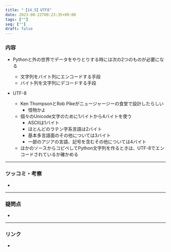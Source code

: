 ```yaml
---
title: "【14.5】UTF8"
date: 2023-08-22T00:23:35+09:00
tags: [""]
seq: [""]
draft: false
---
```


### 内容
- Pythonと外の世界でデータをやりとりする時には次の2つのものが必要になる
  - 文字列をバイト列にエンコードする手段
  - バイト列を文字列にデコードする手段

- UTF-8
  - Ken ThompsonとRob Pikeがニュージャージーの食堂で設計したらしい
    - 怪物かよ
  - 個々のUnicode文字のために1バイトから4バイトを使う
    - ASCIIは1バイト
    - ほとんどのラテン字系言語は2バイト
    - 基本多言語面のその他については3バイト
    - 一部のアジアの言語、記号を含むその他については4バイト
  - ほかのソースからコピペしてPython文字列を作るときは、UTF-8でエンコードされているか確かめる

---
### ツッコミ・考察
- 

---
### 疑問点
- 


---
### リンク
- 